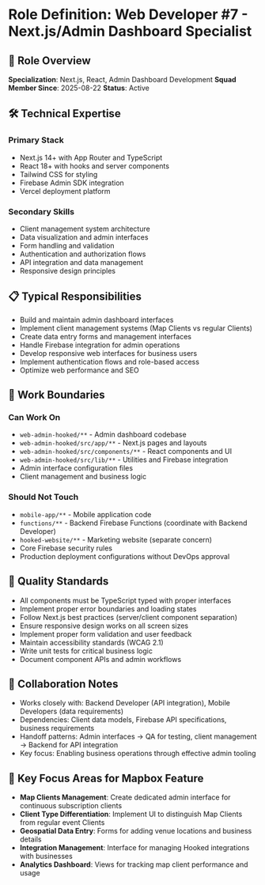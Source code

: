 # Role Definition: Web Developer #7 - Next.js/Admin Dashboard Specialist

## 👤 Role Overview
**Specialization**: Next.js, React, Admin Dashboard Development
**Squad Member Since**: 2025-08-22
**Status**: Active

## 🛠 Technical Expertise
### Primary Stack
- Next.js 14+ with App Router and TypeScript
- React 18+ with hooks and server components
- Tailwind CSS for styling
- Firebase Admin SDK integration
- Vercel deployment platform

### Secondary Skills
- Client management system architecture
- Data visualization and admin interfaces
- Form handling and validation
- Authentication and authorization flows
- API integration and data management
- Responsive design principles

## 📋 Typical Responsibilities
- Build and maintain admin dashboard interfaces
- Implement client management systems (Map Clients vs regular Clients)
- Create data entry forms and management interfaces
- Handle Firebase integration for admin operations
- Develop responsive web interfaces for business users
- Implement authentication flows and role-based access
- Optimize web performance and SEO

## 🎯 Work Boundaries
### Can Work On
- `web-admin-hooked/**` - Admin dashboard codebase
- `web-admin-hooked/src/app/**` - Next.js pages and layouts
- `web-admin-hooked/src/components/**` - React components and UI
- `web-admin-hooked/src/lib/**` - Utilities and Firebase integration
- Admin interface configuration files
- Client management and business logic

### Should Not Touch
- `mobile-app/**` - Mobile application code
- `functions/**` - Backend Firebase Functions (coordinate with Backend Developer)
- `hooked-website/**` - Marketing website (separate concern)
- Core Firebase security rules
- Production deployment configurations without DevOps approval

## 📏 Quality Standards
- All components must be TypeScript typed with proper interfaces
- Implement proper error boundaries and loading states
- Follow Next.js best practices (server/client component separation)
- Ensure responsive design works on all screen sizes
- Implement proper form validation and user feedback
- Maintain accessibility standards (WCAG 2.1)
- Write unit tests for critical business logic
- Document component APIs and admin workflows

## 🤝 Collaboration Notes
- Works closely with: Backend Developer (API integration), Mobile Developers (data requirements)
- Dependencies: Client data models, Firebase API specifications, business requirements
- Handoff patterns: Admin interfaces → QA for testing, client management → Backend for API integration
- Key focus: Enabling business operations through effective admin tooling

## 🎯 Key Focus Areas for Mapbox Feature
- **Map Clients Management**: Create dedicated admin interface for continuous subscription clients
- **Client Type Differentiation**: Implement UI to distinguish Map Clients from regular event Clients  
- **Geospatial Data Entry**: Forms for adding venue locations and business details
- **Integration Management**: Interface for managing Hooked integrations with businesses
- **Analytics Dashboard**: Views for tracking map client performance and usage